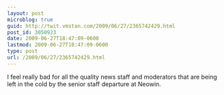 ```yaml
---
layout: post
microblog: true
guid: http://twit.vmstan.com/2009/06/27/2365742429.html
post_id: 3050923
date: 2009-06-27T18:47:09-0600
lastmod: 2009-06-27T18:47:09-0600
type: post
url: /2009/06/27/2365742429.html
---
```

I feel really bad for all the quality news staff and moderators that are being left in the cold by the senior staff departure at Neowin.

